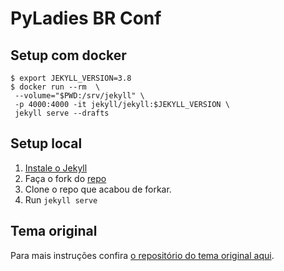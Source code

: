 # PyLadies BR Conf

## Setup com docker

```console
$ export JEKYLL_VERSION=3.8
$ docker run --rm  \
 --volume="$PWD:/srv/jekyll" \
 -p 4000:4000 -it jekyll/jekyll:$JEKYLL_VERSION \
 jekyll serve --drafts
```
## Setup local

1. [Instale o Jekyll](http://jekyllrb.com)
2. Faça o fork do [repo](https://github.com/pyladies-brazil/conf/)
3. Clone o repo que acabou de forkar.
4. Run `jekyll serve`

## Tema original

Para mais instruções confira [o repositório do tema original aqui](https://github.com/nrandecker/particle/).